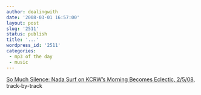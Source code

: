 ```yaml
---
author: dealingwith
date: '2008-03-01 16:57:00'
layout: post
slug: '2511'
status: publish
title: '...'
wordpress_id: '2511'
categories:
 - mp3 of the day
 - music
---
```


[So Much Silence: Nada Surf on KCRW’s Morning Becomes Eclectic, 2/5/08][1],
track-by-track

   [1]: http://somuchsilence.com/?p=996#comment-522473

